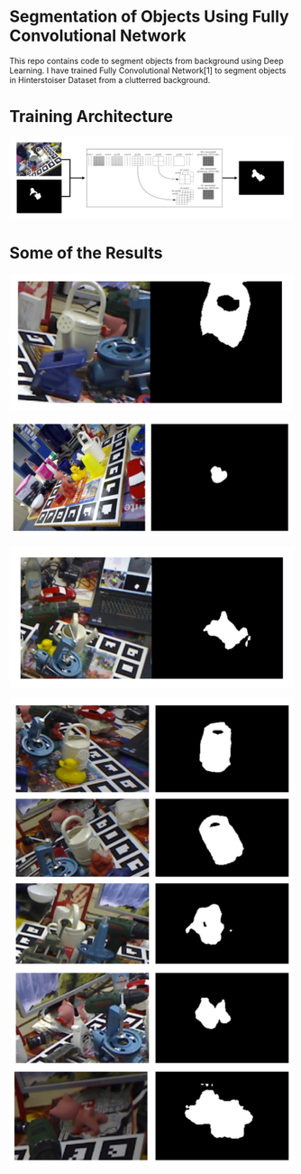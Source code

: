 # Segmentation of Objects Using Fully Convolutional Network
This repo contains code to segment objects from background using Deep Learning.
I have trained Fully Convolutional Network[1] to segment objects in Hinterstoiser Dataset from a clutterred background.

# Training Architecture
![alt tag](https://github.com/apurvmmmec/SegmentationFullyConvolutionalNetwork/blob/master/resources/training.png)

# Some of the Results

![alt tag](https://github.com/apurvmmmec/SegmentationFullyConvolutionalNetwork/blob/master/resources/seg1.png)

![alt tag](https://github.com/apurvmmmec/SegmentationFullyConvolutionalNetwork/blob/master/resources/seg2.png)

![alt tag](https://github.com/apurvmmmec/SegmentationFullyConvolutionalNetwork/blob/master/resources/seg3.png)

![alt tag](https://github.com/apurvmmmec/SegmentationFullyConvolutionalNetwork/blob/master/resources/seg4.png)
